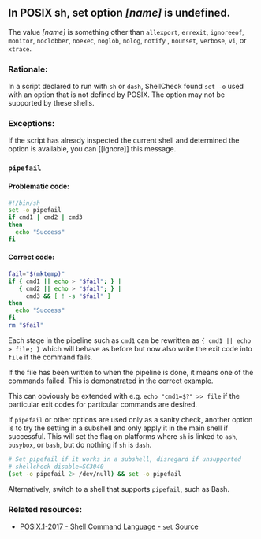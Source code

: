 ## In POSIX sh, set option *[name]* is undefined.

The value *[name]* is something other than `allexport`, `errexit`, `ignoreeof`, `monitor`, `noclobber`, `noexec`, `noglob`, `nolog`, `notify` , `nounset`, `verbose`, `vi`, or `xtrace`.

<!-- https://github.com/koalaman/shellcheck/blob/3b6972fbf14d98dded7ebfc65af6b73724be4efa/src/ShellCheck/Checks/ShellSupport.hs#L334-L337 -->

### Rationale:

In a script declared to run with `sh` or `dash`, ShellCheck found `set -o` used with an option that is not defined by POSIX. The option may not be supported by these shells.

### Exceptions:

If the script has already inspected the current shell and determined the option is available, you can [[ignore]] this message.

### `pipefail`

#### Problematic code:

```sh
#!/bin/sh
set -o pipefail
if cmd1 | cmd2 | cmd3
then
  echo "Success"
fi
```

#### Correct code:

```sh
fail="$(mktemp)"
if { cmd1 || echo > "$fail"; } |
   { cmd2 || echo > "$fail"; } |
     cmd3 && [ ! -s "$fail" ]
then
  echo "Success"
fi
rm "$fail"
```

Each stage in the pipeline such as `cmd1` can be rewritten as `{ cmd1 || echo > file; }` which will behave as before but now also write the exit code into `file` if the command fails.

If the file has been written to when the pipeline is done, it means one of the commands failed. This is demonstrated in the correct example.

This can obviously be extended with e.g. `echo "cmd1=$?" >> file` if the particular exit codes for particular commands are desired.

If `pipefail` or other options are used only as a sanity check, another option is to try the setting in a subshell and only apply it in the main shell if successful. This will set the flag on platforms where `sh` is linked to `ash`, `busybox`, or `bash`, but do nothing if `sh` is `dash`.

```sh
# Set pipefail if it works in a subshell, disregard if unsupported
# shellcheck disable=SC3040
(set -o pipefail 2> /dev/null) && set -o pipefail
```

Alternatively, switch to a shell that supports `pipefail`, such as Bash.

### Related resources:

* [POSIX.1-2017 - Shell Command Language - `set`](https://pubs.opengroup.org/onlinepubs/9699919799/utilities/V3_chap02.html#set)
[Source](https://github.com/koalaman/shellcheck/wiki/SC3040)

